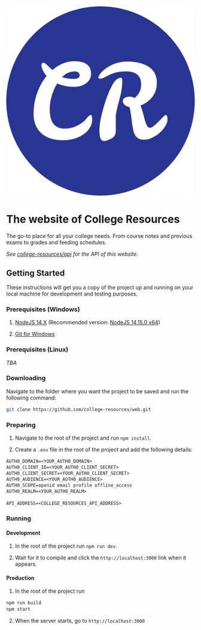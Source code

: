 # <p align="center">![College Resources](https://raw.githubusercontent.com/college-resources/static/master/cores_logo_512.png)</p>

# The website of College Resources

The go-to place for all your college needs. From course notes and previous exams to grades and feeding schedules.

_See [college-resources/api](https://github.com/college-resources/api) for the API of this website._

## Getting Started

These instructions will get you a copy of the project up and running on your local machine for development and testing purposes.

### Prerequisites (Windows)

1. [NodeJS 14.X](https://nodejs.org/dist/latest-v14.x)
   (Recommended version: [NodeJS 14.15.0 x64](https://nodejs.org/dist/v14.15.0/node-v14.15.0-x64.msi))

2. [Git for Windows](https://git-scm.com/download/win)

### Prerequisites (Linux)

_TBA_

### Downloading

Navigate to the folder where you want the project to be saved and run the following command:

```bash
git clone https://github.com/college-resources/web.git
```

### Preparing

1. Navigate to the root of the project and run `npm install`.

2. Create a `.env` file in the root of the project and add the following details:

```dotenv
AUTH0_DOMAIN=<YOUR_AUTH0_DOMAIN>
AUTH0_CLIENT_ID=<YOUR_AUTH0_CLIENT_SECRET>
AUTH0_CLIENT_SECRET=<YOUR_AUTH0_CLIENT_SECRET>
AUTH0_AUDIENCE=<YOUR_AUTH0_AUDIENCE>
AUTH0_SCOPE=openid email profile offline_access
AUTH0_REALM=<YOUR_AUTH0_REALM>

API_ADDRESS=<COLLEGE_RESOURCES_API_ADDRESS>
```

### Running

#### Development

1. In the root of the project run `npm run dev`.

2. Wait for it to compile and click the `http://localhost:3000` link when it appears.

#### Production

1. In the root of the project run

```bash
npm run build
npm start
```

2. When the server starts, go to `http://localhost:3000`

